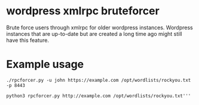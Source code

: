 # wordpress xmlrpc bruteforcer
Brute force users through xmlrpc for older wordpress instances. Wordpress instances that are up-to-date but are created a long time ago might still have this feature.

# Example usage
`./rpcforcer.py -u john https://example.com /opt/wordlists/rockyou.txt -p 8443`

`python3 rpcforcer.py http://example.com /opt/wordlists/rockyou.txt'''`
